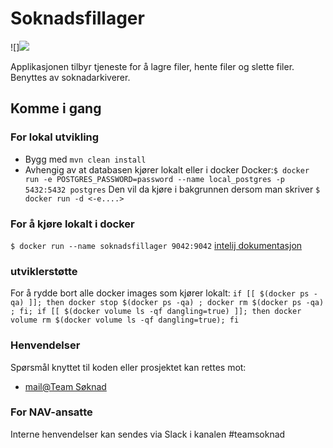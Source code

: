 Soknadsfillager
================
![]![](https://github.com/navikt/soknadsfillager/workflows/.github/workflows/main.yml/badge.svg)

Applikasjonen tilbyr tjeneste for å lagre filer, hente filer og slette filer.
Benyttes av soknadarkiverer.

## Komme i gang

### For lokal utvikling
* Bygg med `mvn clean install`
* Avhengig av at databasen kjører lokalt eller i docker
 Docker:`$ docker run -e POSTGRES_PASSWORD=password --name local_postgres -p 5432:5432 postgres`
Den vil da kjøre i bakgrunnen dersom man skriver
`$ docker run -d <-e....>`

### For å kjøre lokalt i docker
`$ docker run --name soknadsfillager 9042:9042`
[intelij dokumentasjon](https://www.jetbrains.com/help/idea/docker.html#)

### utviklerstøtte
For å rydde bort alle docker images som kjører lokalt:
`if [[ $(docker ps -qa) ]]; then docker stop $(docker ps -qa) ; docker rm $(docker ps -qa) ; fi; if [[ $(docker volume ls -qf dangling=true) ]]; then docker volume rm $(docker volume ls -qf dangling=true); fi`


### Henvendelser
Spørsmål knyttet til koden eller prosjektet kan rettes mot:
* [mail@Team Søknad](team-soknad@nav.no)

### For NAV-ansatte
Interne henvendelser kan sendes via Slack i kanalen #teamsoknad
